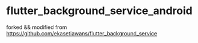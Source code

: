 # flutter_background_service_android
forked &amp;&amp; modified from  https://github.com/ekasetiawans/flutter_background_service
